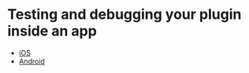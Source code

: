 # Testing and debugging your plugin inside an app

* [iOS](/test-and-debug/iOS.md)
* [Android](/test-and-debug/Android.md)
